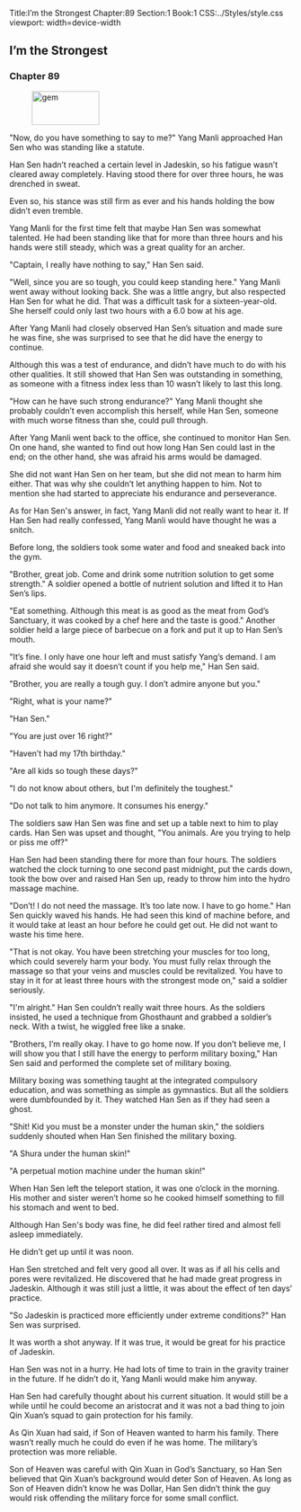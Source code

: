 Title:I’m the Strongest 
Chapter:89 
Section:1 
Book:1 
CSS:../Styles/style.css 
viewport: width=device-width
  
## I’m the Strongest
### Chapter 89
  
<figure>
	<img src="../Images/gem.gif" alt="gem" id="gem" width="120" height="60" />
</figure>
  

  
"Now, do you have something to say to me?" Yang Manli approached Han Sen who was standing like a statute.

Han Sen hadn’t reached a certain level in Jadeskin, so his fatigue wasn’t cleared away completely. Having stood there for over three hours, he was drenched in sweat.

Even so, his stance was still firm as ever and his hands holding the bow didn’t even tremble.

Yang Manli for the first time felt that maybe Han Sen was somewhat talented. He had been standing like that for more than three hours and his hands were still steady, which was a great quality for an archer.

"Captain, I really have nothing to say," Han Sen said.

"Well, since you are so tough, you could keep standing here." Yang Manli went away without looking back. She was a little angry, but also respected Han Sen for what he did. That was a difficult task for a sixteen-year-old. She herself could only last two hours with a 6.0 bow at his age.

After Yang Manli had closely observed Han Sen’s situation and made sure he was fine, she was surprised to see that he did have the energy to continue.

Although this was a test of endurance, and didn’t have much to do with his other qualities. It still showed that Han Sen was outstanding in something, as someone with a fitness index less than 10 wasn’t likely to last this long.

"How can he have such strong endurance?" Yang Manli thought she probably couldn’t even accomplish this herself, while Han Sen, someone with much worse fitness than she, could pull through.

After Yang Manli went back to the office, she continued to monitor Han Sen. On one hand, she wanted to find out how long Han Sen could last in the end; on the other hand, she was afraid his arms would be damaged.

She did not want Han Sen on her team, but she did not mean to harm him either. That was why she couldn’t let anything happen to him. Not to mention she had started to appreciate his endurance and perseverance.

As for Han Sen's answer, in fact, Yang Manli did not really want to hear it. If Han Sen had really confessed, Yang Manli would have thought he was a snitch.

Before long, the soldiers took some water and food and sneaked back into the gym.

"Brother, great job. Come and drink some nutrition solution to get some strength." A soldier opened a bottle of nutrient solution and lifted it to Han Sen’s lips.

"Eat something. Although this meat is as good as the meat from God’s Sanctuary, it was cooked by a chef here and the taste is good." Another soldier held a large piece of barbecue on a fork and put it up to Han Sen’s mouth.

"It’s fine. I only have one hour left and must satisfy Yang’s demand. I am afraid she would say it doesn’t count if you help me," Han Sen said.

"Brother, you are really a tough guy. I don’t admire anyone but you."

"Right, what is your name?"

"Han Sen."

"You are just over 16 right?"

"Haven’t had my 17th birthday."

"Are all kids so tough these days?"

"I do not know about others, but I'm definitely the toughest."

"Do not talk to him anymore. It consumes his energy."

The soldiers saw Han Sen was fine and set up a table next to him to play cards. Han Sen was upset and thought, "You animals. Are you trying to help or piss me off?"

Han Sen had been standing there for more than four hours. The soldiers watched the clock turning to one second past midnight, put the cards down, took the bow over and raised Han Sen up, ready to throw him into the hydro massage machine.

"Don’t! I do not need the massage. It’s too late now. I have to go home." Han Sen quickly waved his hands. He had seen this kind of machine before, and it would take at least an hour before he could get out. He did not want to waste his time here.

"That is not okay. You have been stretching your muscles for too long, which could severely harm your body. You must fully relax through the massage so that your veins and muscles could be revitalized. You have to stay in it for at least three hours with the strongest mode on," said a soldier seriously.

"I'm alright." Han Sen couldn’t really wait three hours. As the soldiers insisted, he used a technique from Ghosthaunt and grabbed a soldier’s neck. With a twist, he wiggled free like a snake.

"Brothers, I’m really okay. I have to go home now. If you don’t believe me, I will show you that I still have the energy to perform military boxing," Han Sen said and performed the complete set of military boxing.

Military boxing was something taught at the integrated compulsory education, and was something as simple as gymnastics. But all the soldiers were dumbfounded by it. They watched Han Sen as if they had seen a ghost.

"Shit! Kid you must be a monster under the human skin," the soldiers suddenly shouted when Han Sen finished the military boxing.

"A Shura under the human skin!"

"A perpetual motion machine under the human skin!"

When Han Sen left the teleport station, it was one o’clock in the morning. His mother and sister weren’t home so he cooked himself something to fill his stomach and went to bed.

Although Han Sen's body was fine, he did feel rather tired and almost fell asleep immediately.

He didn’t get up until it was noon.

Han Sen stretched and felt very good all over. It was as if all his cells and pores were revitalized. He discovered that he had made great progress in Jadeskin. Although it was still just a little, it was about the effect of ten days’ practice.

"So Jadeskin is practiced more efficiently under extreme conditions?" Han Sen was surprised.

It was worth a shot anyway. If it was true, it would be great for his practice of Jadeskin.

Han Sen was not in a hurry. He had lots of time to train in the gravity trainer in the future. If he didn’t do it, Yang Manli would make him anyway.

Han Sen had carefully thought about his current situation. It would still be a while until he could become an aristocrat and it was not a bad thing to join Qin Xuan’s squad to gain protection for his family.

As Qin Xuan had said, if Son of Heaven wanted to harm his family. There wasn’t really much he could do even if he was home. The military’s protection was more reliable.

Son of Heaven was careful with Qin Xuan in God’s Sanctuary, so Han Sen believed that Qin Xuan’s background would deter Son of Heaven. As long as Son of Heaven didn’t know he was Dollar, Han Sen didn’t think the guy would risk offending the military force for some small conflict.